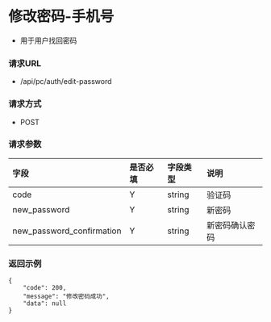 # 修改密码-手机号

* 用于用户找回密码

### 请求URL

* /api/pc/auth/edit-password

### 请求方式
* POST

### 请求参数

|字段|是否必填|字段类型|说明|
| :--- | :--- | :--- | :--- |
|code|Y|string|验证码|
|new_password|Y|string|新密码|
|new_password_confirmation|Y|string|新密码确认密码|

### 返回示例

```
{
    "code": 200,
    "message": "修改密码成功",
    "data": null
}
```
